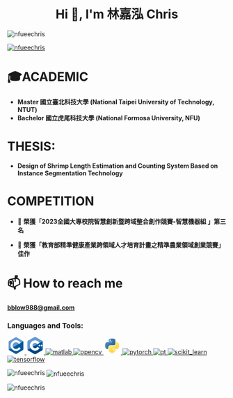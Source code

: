 <h1 align="center">Hi 👋, I'm 林嘉泓 Chris</h1>
<p align="left"> <img src="https://komarev.com/ghpvc/?username=nfueechris&label=Profile%20views&color=0e75b6&style=flat" alt="nfueechris" /> </p>

<p align="left"> <a href="https://github.com/ryo-ma/github-profile-trophy"><img src="https://github-profile-trophy.vercel.app/?username=nfueechris" alt="nfueechris" /></a> </p>

# 🎓ACADEMIC
- **Master 國立臺北科技大學 (National Taipei University of Technology, NTUT)**
- **Bachelor 國立虎尾科技大學 (National Formosa University, NFU)**
# THESIS:

- **Design of Shrimp Length Estimation and Counting System Based on Instance Segmentation Technology**
# COMPETITION
- 🥉 **榮獲「2023全國大專校院智慧創新暨跨域整合創作競賽-智慧機器組 」第三名**

- 🏅 **榮獲「教育部精準健康產業跨領域人才培育計畫之精準農業領域創業競賽」佳作**


# 📫 How to reach me
**bblow988@gmail.com**
</p>

<h3 align="left">Languages and Tools:</h3>
<p align="left"> <a href="https://www.cprogramming.com/" target="_blank" rel="noreferrer"> <img src="https://raw.githubusercontent.com/devicons/devicon/master/icons/c/c-original.svg" alt="c" width="40" height="40"/> </a> <a href="https://www.w3schools.com/cpp/" target="_blank" rel="noreferrer"> <img src="https://raw.githubusercontent.com/devicons/devicon/master/icons/cplusplus/cplusplus-original.svg" alt="cplusplus" width="40" height="40"/> </a> <a href="https://www.mathworks.com/" target="_blank" rel="noreferrer"> <img src="https://upload.wikimedia.org/wikipedia/commons/2/21/Matlab_Logo.png" alt="matlab" width="40" height="40"/> </a> <a href="https://opencv.org/" target="_blank" rel="noreferrer"> <img src="https://www.vectorlogo.zone/logos/opencv/opencv-icon.svg" alt="opencv" width="40" height="40"/> </a> <a href="https://www.python.org" target="_blank" rel="noreferrer"> <img src="https://raw.githubusercontent.com/devicons/devicon/master/icons/python/python-original.svg" alt="python" width="40" height="40"/> </a> <a href="https://pytorch.org/" target="_blank" rel="noreferrer"> <img src="https://www.vectorlogo.zone/logos/pytorch/pytorch-icon.svg" alt="pytorch" width="40" height="40"/> </a> <a href="https://www.qt.io/" target="_blank" rel="noreferrer"> <img src="https://upload.wikimedia.org/wikipedia/commons/0/0b/Qt_logo_2016.svg" alt="qt" width="40" height="40"/> </a> <a href="https://scikit-learn.org/" target="_blank" rel="noreferrer"> <img src="https://upload.wikimedia.org/wikipedia/commons/0/05/Scikit_learn_logo_small.svg" alt="scikit_learn" width="40" height="40"/> </a> <a href="https://www.tensorflow.org" target="_blank" rel="noreferrer"> <img src="https://www.vectorlogo.zone/logos/tensorflow/tensorflow-icon.svg" alt="tensorflow" width="40" height="40"/> </a> </p>

<p><img align="left" src="https://github-readme-stats.vercel.app/api/top-langs?username=nfueechris&show_icons=true&locale=en&layout=compact" alt="nfueechris" /></p>

<p>&nbsp;<img align="center" src="https://github-readme-stats.vercel.app/api?username=nfueechris&show_icons=true&locale=en" alt="nfueechris" /></p>

<p><img align="center" src="https://github-readme-streak-stats.herokuapp.com/?user=nfueechris&" alt="nfueechris" /></p>
